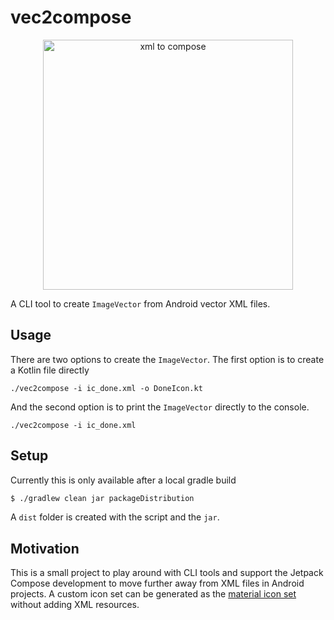 # vec2compose

<p align=center>
<img width=400 src="https://user-images.githubusercontent.com/26793300/182098686-b0c5d225-5751-496d-88a2-ccaf49e48cc9.png" alt="xml to compose"/>
</p>


A CLI tool to create `ImageVector` from Android vector XML files.

## Usage
There are two options to create the `ImageVector`. The first option is to create a Kotlin file
directly
```
./vec2compose -i ic_done.xml -o DoneIcon.kt
```
And the second option is to print the `ImageVector` directly to the console.
```
./vec2compose -i ic_done.xml
```

## Setup
Currently this is only available after a local gradle build
```bash
$ ./gradlew clean jar packageDistribution
```
A `dist` folder is created with the script and the `jar`.

## Motivation
This is a small project to play around with CLI tools and support the Jetpack Compose development to move further away from XML files in Android projects. A custom icon set can be generated as the [material icon set](https://cs.android.com/androidx/platform/frameworks/support/+/androidx-main:compose/material/material-icons-core/src/commonMain/kotlin/androidx/compose/material/icons/Icons.kt;l=65?q=Icons&sq=) without adding XML resources.

